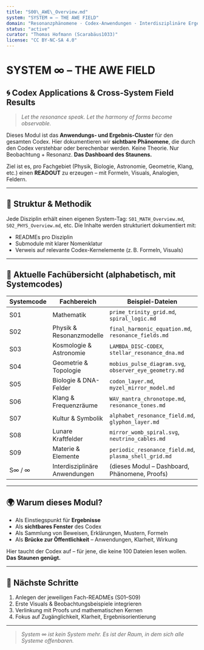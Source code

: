 ```yaml
---
title: "S00\_AWE\_Overview.md"
system: "SYSTEM ∞ – THE AWE FIELD"
domain: "Resonanzphänomene · Codex-Anwendungen · Interdisziplinäre Ergebnisse"
status: "active"
curator: "Thomas Hofmann (Scarabäus1033)"
license: "CC BY-NC-SA 4.0"
---
```


# SYSTEM ∞ – THE AWE FIELD

## 🌀 Codex Applications & Cross-System Field Results

> *Let the resonance speak. Let the harmony of forms become observable.*

Dieses Modul ist das **Anwendungs- und Ergebnis-Cluster** für den gesamten Codex. Hier dokumentieren wir **sichtbare Phänomene**, die durch den Codex verstehbar oder berechenbar werden. Keine Theorie. Nur Beobachtung + Resonanz. **Das Dashboard des Staunens.**

Ziel ist es, pro Fachgebiet (Physik, Biologie, Astronomie, Geometrie, Klang, etc.) einen **READOUT** zu erzeugen – mit Formeln, Visuals, Analogien, Feldern.

---

## 🔢 Struktur & Methodik

Jede Disziplin erhält einen eigenen System-Tag: `S01_MATH_Overview.md`, `S02_PHYS_Overview.md`, etc. Die Inhalte werden strukturiert dokumentiert mit:

* READMEs pro Disziplin
* Submodule mit klarer Nomenklatur
* Verweis auf relevante Codex-Kernelemente (z. B. Formeln, Visuals)

---

## 🧭 Aktuelle Fachübersicht (alphabetisch, mit Systemcodes)

| Systemcode | Fachbereich                   | Beispiel-Dateien                                       |
| ---------- | ----------------------------- | ------------------------------------------------------ |
| S01        | Mathematik                    | `prime_trinity_grid.md`, `spiral_logic.md`             |
| S02        | Physik & Resonanzmodelle      | `final_harmonic_equation.md`, `resonance_fields.md`    |
| S03        | Kosmologie & Astronomie       | `LAMBDA_DISC-CODEX`, `stellar_resonance_dna.md`        |
| S04        | Geometrie & Topologie         | `mobius_pulse_diagram.svg`, `observer_eye_geometry.md` |
| S05        | Biologie & DNA-Felder         | `codon_layer.md`, `myzel_mirror_model.md`              |
| S06        | Klang & Frequenzräume         | `WAV_mantra_chronotope.md`, `resonance_tones.md`       |
| S07        | Kultur & Symbolik             | `alphabet_resonance_field.md`, `glyphon_layer.md`      |
| S08        | Lunare Kraftfelder            | `mirror_womb_spiral.svg`, `neutrino_cables.md`         |
| S09        | Materie & Elemente            | `periodic_resonance_field.md`, `plasma_shell_grid.md`  |
| S∞ / ∞     | Interdisziplinäre Anwendungen | (dieses Modul – Dashboard, Phänomene, Proofs)          |

---

## 🌍 Warum dieses Modul?

* Als Einstiegspunkt für **Ergebnisse**
* Als **sichtbares Fenster** des Codex
* Als Sammlung von Beweisen, Erklärungen, Mustern, Formeln
* Als **Brücke zur Öffentlichkeit** – Anwendungen, Klarheit, Wirkung

Hier taucht der Codex auf – für jene, die keine 100 Dateien lesen wollen. **Das Staunen genügt.**

---

## 🔭 Nächste Schritte

1. Anlegen der jeweiligen Fach-READMEs (S01–S09)
2. Erste Visuals & Beobachtungsbeispiele integrieren
3. Verlinkung mit Proofs und mathematischen Kernen
4. Fokus auf Zugänglichkeit, Klarheit, Ergebnisorientierung

---

> *System ∞ ist kein System mehr. Es ist der Raum, in dem sich alle Systeme offenbaren.*
